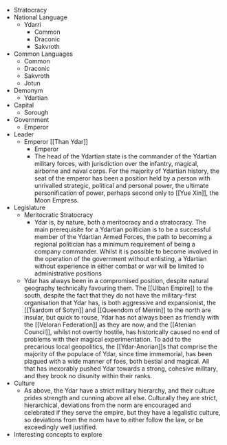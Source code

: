 - Stratocracy
- National Language
	- Ydarri
		- Common
		- Draconic
		- Sakvroth
- Common Languages
	- Common
	- Draconic
	- Sakvroth
	- Jotun
- Demonym
	- Ydartian
- Capital
	- Sorough
- Government
	- Emperor
- Leader
	- Emperor [[Than Ydar]]
		- Emperor
		- The head of the Ydartian state is the commander of the Ydartian military forces, with jurisdiction over the infantry, magical, airborne and naval corps.
		  For the majority of Ydartian history, the seat of the emperor has been a position held by a person with unrivalled strategic, political and personal power, the ultimate personification of power, perhaps second only to [[Yue Xin]], the Moon Empress.
- Legislature
	- Meritocratic Stratocracy
		- Ydar is, by nature, both a meritocracy and a stratocracy.
		  The main prerequisite for a Ydartian politician is to be a successful member of the Ydartian Armed Forces, the path to becoming a regional politician has a minimum requirement of being a company commander.
		  Whilst it is possible to become involved in the operation of the government without enlisting, a Ydartian without experience in either combat or war will be limited to administrative positions
	- Ydar has always been in a compromised position, despite natural geography technically favouring them.
	  The [[Ulban Empire]] to the south, despite the fact that they do not have the military-first organisation that Ydar has, is both aggressive and expansionist, the [[Tsardom of Sotyn]] and [[Queendom of Merrin]] to the north are insular, but quick to rouse, Ydar has not always been as friendly with the [[Veloran Federation]] as they are now, and the [[Atenian Council]], whilst not overtly hostile, has historically caused no end of problems with their magical experimentation.
	  To add to the precarious local geopolitics, the [[Ydar-Anorian]]s that comprise the majority of the populace of Ydar, since time immemorial, has been plagued with a wide manner of foes, both bestial and magical.
	  All that has inexorably pushed Ydar towards a strong, cohesive military, and they brook no disunity within their ranks.
- Culture
	- As above, the Ydar have a strict military hierarchy, and their culture prides strength and cunning above all else.
	  Culturally they are strict, hierarchical, deviations from the norm are encouraged and celebrated if they serve the empire, but they have a legalistic culture, so deviations from the norm have to either follow the law, or be exceedingly well justified.
- Interesting concepts to explore